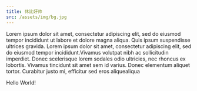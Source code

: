 ```yaml
---
title: 休比好帅
src: /assets/img/bg.jpg
---
```


Lorem ipsum dolor sit amet, consectetur adipiscing elit, sed do eiusmod tempor incididunt ut labore et dolore magna aliqua. Quis ipsum suspendisse ultrices gravida. Lorem ipsum dolor sit amet, consectetur adipiscing elit, sed do eiusmod tempor incididunt.Vivamus volutpat nibh ac sollicitudin imperdiet. Donec scelerisque lorem sodales odio ultricies, nec rhoncus ex lobortis. Vivamus tincidunt sit amet sem id varius. Donec elementum aliquet tortor. Curabitur justo mi, efficitur sed eros aliquealiqua

Hello World!